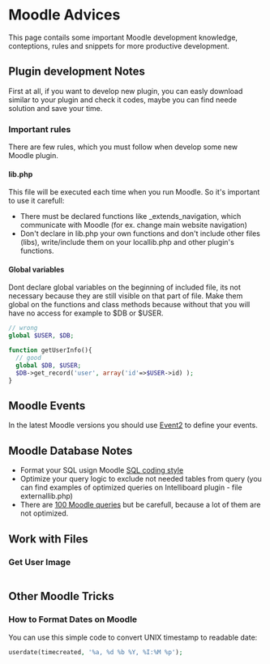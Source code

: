 # Moodle Advices
This page contails some important Moodle development knowledge, conteptions, rules and snippets for more productive development.

## Plugin development Notes
First at all, if you want to develop new plugin, you can easly download similar to your plugin and check it codes, maybe you can find neede solution and save your time.
### Important rules
There are few rules, which you must follow when develop some new Moodle plugin.
#### lib.php
This file will be executed each time when you run Moodle. So it's important to use it carefull:
- There must be declared functions like _extends_navigation, which communicate with Moodle (for ex. change main website navigation)
- Don't declare in lib.php your own functions and don't include other files (libs), write/include them on your locallib.php and other plugin's functions. 
#### Global variables
Dont declare global variables on the beginning of included file, its not necessary because they are still visible on that part of file. Make them global on the functions and class methods because without that you will have no access for example to $DB or $USER.
```php
// wrong
global $USER, $DB;

function getUserInfo(){
  // good
  global $DB, $USER;
  $DB->get_record('user', array('id'=>$USER->id) );
}
```
## Moodle Events
In the latest Moodle versions you should use [Event2](https://docs.moodle.org/dev/Event_2) to define your events.

## Moodle Database Notes
- Format your SQL usign Moodle [SQL coding style](https://docs.moodle.org/dev/SQL_coding_style)
- Optimize your query logic to exclude not needed tables from query (you can find examples of optimized queries on Intelliboard plugin - file externallib.php)
- There are [100 Moodle queries](https://docs.moodle.org/29/en/ad-hoc_contributed_reports#User_Course_Completion) but be carefull, because a lot of them are not optimized. 

## Work with Files

### Get User Image
```php

```


## Other Moodle Tricks

### How to Format Dates on Moodle
You can use this simple code to convert UNIX timestamp to readable date:
```php
userdate(timecreated, '%a, %d %b %Y, %I:%M %p');
```
